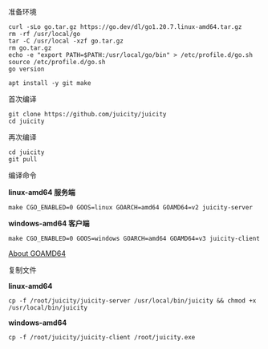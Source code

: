 准备环境

```
curl -sLo go.tar.gz https://go.dev/dl/go1.20.7.linux-amd64.tar.gz
rm -rf /usr/local/go
tar -C /usr/local -xzf go.tar.gz
rm go.tar.gz
echo -e "export PATH=$PATH:/usr/local/go/bin" > /etc/profile.d/go.sh
source /etc/profile.d/go.sh
go version
```

```
apt install -y git make
```

首次编译

```
git clone https://github.com/juicity/juicity
cd juicity
```

再次编译

```
cd juicity
git pull
```

编译命令

**linux-amd64 服务端**

```
make CGO_ENABLED=0 GOOS=linux GOARCH=amd64 GOAMD64=v2 juicity-server
```

**windows-amd64 客户端**

```
make CGO_ENABLED=0 GOOS=windows GOARCH=amd64 GOAMD64=v3 juicity-client
```

[About GOAMD64](https://github.com/golang/go/wiki/MinimumRequirements#amd64)

复制文件

**linux-amd64**

```
cp -f /root/juicity/juicity-server /usr/local/bin/juicity && chmod +x /usr/local/bin/juicity
```



**windows-amd64**

```
cp -f /root/juicity/juicity-client /root/juicity.exe
```
